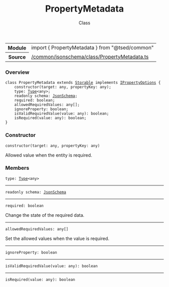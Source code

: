 
<header class="symbol-info-header"><h1 id="propertymetadata">PropertyMetadata</h1><label class="symbol-info-type-label class">Class</label></header>
<!-- summary -->
<section class="symbol-info"><table class="is-full-width"><tbody><tr><th>Module</th><td><div class="lang-typescript"><span class="token keyword">import</span> { PropertyMetadata }&nbsp;<span class="token keyword">from</span>&nbsp;<span class="token string">"@tsed/common"</span></div></td></tr><tr><th>Source</th><td><a href="https://github.com/Romakita/ts-express-decorators/blob/v4.27.0/src//common/jsonschema/class/PropertyMetadata.ts#L0-L0">/common/jsonschema/class/PropertyMetadata.ts</a></td></tr></tbody></table></section>
<!-- overview -->


### Overview


<pre><code class="typescript-lang "><span class="token keyword">class</span> PropertyMetadata <span class="token keyword">extends</span> <a href="#api/core/storable"><span class="token">Storable</span></a> <span class="token keyword">implements</span> <a href="#api/common/converters/ipropertyoptions"><span class="token">IPropertyOptions</span></a> <span class="token punctuation">{</span>
    <span class="token keyword">constructor</span><span class="token punctuation">(</span>target<span class="token punctuation">:</span> <span class="token keyword">any</span><span class="token punctuation">,</span> propertyKey<span class="token punctuation">:</span> <span class="token keyword">any</span><span class="token punctuation">)</span><span class="token punctuation">;</span>
    type<span class="token punctuation">:</span> <a href="#api/core/type"><span class="token">Type</span></a><<span class="token keyword">any</span>><span class="token punctuation">;</span>
    <span class="token keyword">readonly</span> schema<span class="token punctuation">:</span> <a href="#api/common/jsonschema/jsonschema"><span class="token">JsonSchema</span></a><span class="token punctuation">;</span>
    required<span class="token punctuation">:</span> <span class="token keyword">boolean</span><span class="token punctuation">;</span>
    allowedRequiredValues<span class="token punctuation">:</span> <span class="token keyword">any</span><span class="token punctuation">[</span><span class="token punctuation">]</span><span class="token punctuation">;</span>
    ignoreProperty<span class="token punctuation">:</span> <span class="token keyword">boolean</span><span class="token punctuation">;</span>
    <span class="token function">isValidRequiredValue</span><span class="token punctuation">(</span>value<span class="token punctuation">:</span> <span class="token keyword">any</span><span class="token punctuation">)</span><span class="token punctuation">:</span> <span class="token keyword">boolean</span><span class="token punctuation">;</span>
    <span class="token function">isRequired</span><span class="token punctuation">(</span>value<span class="token punctuation">:</span> <span class="token keyword">any</span><span class="token punctuation">)</span><span class="token punctuation">:</span> <span class="token keyword">boolean</span><span class="token punctuation">;</span>
<span class="token punctuation">}</span></code></pre>


<!-- Parameters -->

<!-- Description -->

<!-- Members -->





### Constructor



<pre><code class="typescript-lang "><span class="token keyword">constructor</span><span class="token punctuation">(</span>target<span class="token punctuation">:</span> <span class="token keyword">any</span><span class="token punctuation">,</span> propertyKey<span class="token punctuation">:</span> <span class="token keyword">any</span><span class="token punctuation">)</span></code></pre>



Allowed value when the entity is required.





### Members



<div class="method-overview">
<pre><code class="typescript-lang ">type<span class="token punctuation">:</span> <a href="#api/core/type"><span class="token">Type</span></a><<span class="token keyword">any</span>></code></pre>
</div>




<hr/>



<div class="method-overview">
<pre><code class="typescript-lang "><span class="token keyword">readonly</span> schema<span class="token punctuation">:</span> <a href="#api/common/jsonschema/jsonschema"><span class="token">JsonSchema</span></a></code></pre>
</div>




<hr/>



<div class="method-overview">
<pre><code class="typescript-lang ">required<span class="token punctuation">:</span> <span class="token keyword">boolean</span></code></pre>
</div>


Change the state of the required data.



<hr/>



<div class="method-overview">
<pre><code class="typescript-lang ">allowedRequiredValues<span class="token punctuation">:</span> <span class="token keyword">any</span><span class="token punctuation">[</span><span class="token punctuation">]</span></code></pre>
</div>


Set the allowed values when the value is required.



<hr/>



<div class="method-overview">
<pre><code class="typescript-lang ">ignoreProperty<span class="token punctuation">:</span> <span class="token keyword">boolean</span></code></pre>
</div>




<hr/>



<div class="method-overview">
<pre><code class="typescript-lang deprecated "><span class="token function">isValidRequiredValue</span><span class="token punctuation">(</span>value<span class="token punctuation">:</span> <span class="token keyword">any</span><span class="token punctuation">)</span><span class="token punctuation">:</span> <span class="token keyword">boolean</span></code></pre>
</div>




<hr/>



<div class="method-overview">
<pre><code class="typescript-lang "><span class="token function">isRequired</span><span class="token punctuation">(</span>value<span class="token punctuation">:</span> <span class="token keyword">any</span><span class="token punctuation">)</span><span class="token punctuation">:</span> <span class="token keyword">boolean</span></code></pre>
</div>








